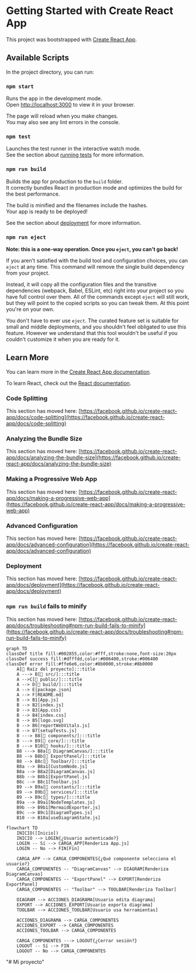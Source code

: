 # Getting Started with Create React App

This project was bootstrapped with [Create React App](https://github.com/facebook/create-react-app).

## Available Scripts

In the project directory, you can run:

### `npm start`

Runs the app in the development mode.\
Open [http://localhost:3000](http://localhost:3000) to view it in your browser.

The page will reload when you make changes.\
You may also see any lint errors in the console.

### `npm test`

Launches the test runner in the interactive watch mode.\
See the section about [running tests](https://facebook.github.io/create-react-app/docs/running-tests) for more information.

### `npm run build`

Builds the app for production to the `build` folder.\
It correctly bundles React in production mode and optimizes the build for the best performance.

The build is minified and the filenames include the hashes.\
Your app is ready to be deployed!

See the section about [deployment](https://facebook.github.io/create-react-app/docs/deployment) for more information.

### `npm run eject`

**Note: this is a one-way operation. Once you `eject`, you can't go back!**

If you aren't satisfied with the build tool and configuration choices, you can `eject` at any time. This command will remove the single build dependency from your project.

Instead, it will copy all the configuration files and the transitive dependencies (webpack, Babel, ESLint, etc) right into your project so you have full control over them. All of the commands except `eject` will still work, but they will point to the copied scripts so you can tweak them. At this point you're on your own.

You don't have to ever use `eject`. The curated feature set is suitable for small and middle deployments, and you shouldn't feel obligated to use this feature. However we understand that this tool wouldn't be useful if you couldn't customize it when you are ready for it.

## Learn More

You can learn more in the [Create React App documentation](https://facebook.github.io/create-react-app/docs/getting-started).

To learn React, check out the [React documentation](https://reactjs.org/).

### Code Splitting

This section has moved here: [https://facebook.github.io/create-react-app/docs/code-splitting](https://facebook.github.io/create-react-app/docs/code-splitting)

### Analyzing the Bundle Size

This section has moved here: [https://facebook.github.io/create-react-app/docs/analyzing-the-bundle-size](https://facebook.github.io/create-react-app/docs/analyzing-the-bundle-size)

### Making a Progressive Web App

This section has moved here: [https://facebook.github.io/create-react-app/docs/making-a-progressive-web-app](https://facebook.github.io/create-react-app/docs/making-a-progressive-web-app)

### Advanced Configuration

This section has moved here: [https://facebook.github.io/create-react-app/docs/advanced-configuration](https://facebook.github.io/create-react-app/docs/advanced-configuration)

### Deployment

This section has moved here: [https://facebook.github.io/create-react-app/docs/deployment](https://facebook.github.io/create-react-app/docs/deployment)

### `npm run build` fails to minify

This section has moved here: [https://facebook.github.io/create-react-app/docs/troubleshooting#npm-run-build-fails-to-minify](https://facebook.github.io/create-react-app/docs/troubleshooting#npm-run-build-fails-to-minify)

```mermaid
graph TD
classDef title fill:#002855,color:#fff,stroke:none,font-size:20px
classDef success fill:#dfffdd,color:#006400,stroke:#006400
classDef error fill:#ffe6e6,color:#8b0000,stroke:#8b0000
    A[📁 Raíz del proyecto]:::title
    A ---> B[📁 src/]:::title
    A -->C[📁 public/]:::title
    A --> D[📁 build/]:::title
    A --> E[package.json]
    A --> F[README.md]
    B --> B1[App.js]
    B --> B2[index.js]
    B --> B3[App.css]
    B --> B4[index.css]
    B --> B5[logo.svg]
    B --> B6[reportWebVitals.js]
    B --> B7[setupTests.js]
    B ---> B8[📁 components/]:::title
    B ---> B9[📁 core/]:::title
    B ---> B10[📁 hooks/]:::title
    B8 ---> B8a[📁 DiagramCanvas/]:::title
    B8 --> B8b[📁 ExportPanel/]:::title
    B8 --> B8c[📁 Toolbar/]:::title
    B8a --> B8a1[CustomNode.js]
    B8a --> B8a2[DiagramCanvas.js]
    B8b --> B8b1[ExportPanel.js]
    B8c --> B8c1[Toolbar.js]
    B9 --> B9a[📁 constants/]:::title
    B9 --> B9b[📁 services/]:::title
    B9 --> B9c[📁 types/]:::title
    B9a --> B9a1[NodeTemplates.js]
    B9b --> B9b1[MermaidExporter.js]
    B9c --> B9c1[DiagramTypes.js]
    B10 --> B10a[useDiagramState.js]
```

```mermaid
flowchart TD
    INICIO([Inicio])
    INICIO --> LOGIN{¿Usuario autenticado?}
    LOGIN -- Sí --> CARGA_APP[Renderiza App.js]
    LOGIN -- No --> FIN[Fin]

    CARGA_APP --> CARGA_COMPONENTES{¿Qué componente selecciona el usuario?}
    CARGA_COMPONENTES -- "DiagramCanvas" --> DIAGRAM[Renderiza DiagramCanvas]
    CARGA_COMPONENTES -- "ExportPanel" --> EXPORT[Renderiza ExportPanel]
    CARGA_COMPONENTES -- "Toolbar" --> TOOLBAR[Renderiza Toolbar]

    DIAGRAM --> ACCIONES_DIAGRAMA[Usuario edita diagrama]
    EXPORT --> ACCIONES_EXPORT[Usuario exporta diagrama]
    TOOLBAR --> ACCIONES_TOOLBAR[Usuario usa herramientas]

    ACCIONES_DIAGRAMA --> CARGA_COMPONENTES
    ACCIONES_EXPORT --> CARGA_COMPONENTES
    ACCIONES_TOOLBAR --> CARGA_COMPONENTES

    CARGA_COMPONENTES ---> LOGOUT{¿Cerrar sesión?}
    LOGOUT -- Sí --> FIN
    LOGOUT -- No --> CARGA_COMPONENTES
```

"# Mi proyecto" 

